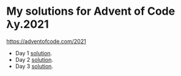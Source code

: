 # My solutions for Advent of Code λy.2021
https://adventofcode.com/2021
    
* Day 1 [solution](day1.py).
* Day 2 [solution](day2.py).
* Day 3 [solution](day3.py).